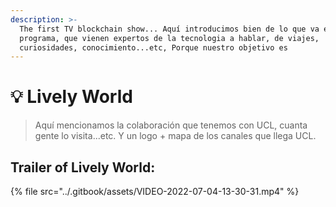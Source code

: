 ```yaml
---
description: >-
  The first TV blockchain show... Aquí introducimos bien de lo que va el
  programa, que vienen expertos de la tecnologia a hablar, de viajes,
  curiosidades, conocimiento...etc, Porque nuestro objetivo es
---
```


# 💡 Lively World

> Aquí mencionamos la colaboración que tenemos con UCL, cuanta gente lo visita...etc. Y un logo + mapa de los canales que llega UCL.&#x20;

## Trailer of Lively World:&#x20;

{% file src="../.gitbook/assets/VIDEO-2022-07-04-13-30-31.mp4" %}
